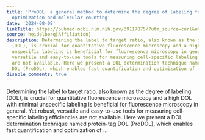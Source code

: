 ```yaml
---
title: 'ProDOL: a general method to determine the degree of labeling for staining
  optimization and molecular counting'
date: '2024-08-08'
linkTitle: https://pubmed.ncbi.nlm.nih.gov/39117875/?utm_source=curl&utm_medium=rss&utm_campaign=pubmed-2&utm_content=1FakS-2QOkCT8HsMOQP1bCRQ4YzyumYOmxmF0moLsQ3dFB1E9V&fc=20220326224207&ff=20240809181323&v=2.18.0.post9+e462414
source: heidelberg[Affiliation]
description: Determining the label to target ratio, also known as the degree of labeling
  (DOL), is crucial for quantitative fluorescence microscopy and a high DOL with minimal
  unspecific labeling is beneficial for fluorescence microscopy in general. Yet robust,
  versatile and easy-to-use tools for measuring cell-specific labeling efficiencies
  are not available. Here we present a DOL determination technique named protein-tag
  DOL (ProDOL), which enables fast quantification and optimization of ...
disable_comments: true
---
```

Determining the label to target ratio, also known as the degree of labeling (DOL), is crucial for quantitative fluorescence microscopy and a high DOL with minimal unspecific labeling is beneficial for fluorescence microscopy in general. Yet robust, versatile and easy-to-use tools for measuring cell-specific labeling efficiencies are not available. Here we present a DOL determination technique named protein-tag DOL (ProDOL), which enables fast quantification and optimization of ...